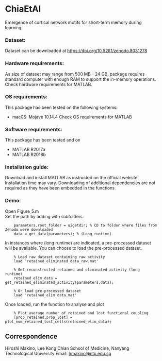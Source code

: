 # ChiaEtAl
Emergence of cortical network motifs for short-term memory during learning

### Dataset:
Dataset can be downloaded at https://doi.org/10.5281/zenodo.8031278

### Hardware requirements:
As size of dataset may range from 500 MB - 24 GB, package requires standard computer with enough RAM to support the in-memory operations.
Check hardware requirements for MATLAB.

### OS requirements:
This package has been tested on the following systems:
- mac0S: Mojave 10.14.4
Check OS requirements for MATLAB

### Software requirements:
This package has been tested and on
- MATLAB R2017a
- MATLAB R2018b

### Installation guide:
Download and install MATLAB as instructed on the official website.
Installation time may vary.
Downloading of additional dependencies are not required as they have been embedded in the functions.

### Demo:
Open Figure_5.m\
Set the path by adding with subfolders.
```
	parameters.root_folder = uigetdir; % CD to folder where files from Zenodo were downloaded
	data = get_data(parameters); % (Long runtime)
```
In instances where (long runtime) are indicated, a pre-processed dataset will be available. You can choose to load the pre-processed dataset.
```	
	% Load raw dataset containing raw activity
	load 'retained_eliminated_data_raw.mat' 
	
	% Get reconstructed retained and eliminated activity (long runtime)
	retained_elim_data = get_retained_eliminated_activity(parameters,data); 
	
	% Or load pre-processed dataset
	load 'retained_elim_data.mat'
```
Once loaded, run the function to analyse and plot
```
	% Plot average number of retained and lost functional coupling
	[prop_retained,prop_lost] = plot_num_retained_lost_cells(retained_elim_data);
```

## Correspondence
Hiroshi Makino, Lee Kong Chian School of Medicine, Nanyang Technological University
Email: hmakino@ntu.edu.sg
